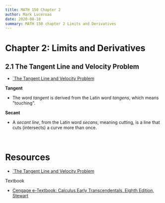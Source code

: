 ```yaml
---
title: MATH 150 Chapter 2
author: Mark Lucernas
date: 2020-08-18
summary: MATH 150 chapter 2 Limits and Derivatives
---
```



# Chapter 2: Limits and Derivatives

## 2.1 The Tangent Line and Velocity Problem

- [`The Tangent Line and Velocity Problem](https://www.youtube.com/watch?v=EvAa4p-tWlQ)

<a name="tangent-term">**Tangent**</a>

- The word _tangent_ is derived from the Latin word _tangens_, which means
  "touching".


<a name="secant-term">**Secant**</a>

- A _secant line_, from the Latin word _secans_, meaning cutting, is a line that
  cuts (intersects) a curve more than once.


<br>

# Resources

- [`The Tangent Line and Velocity Problem](https://www.youtube.com/watch?v=EvAa4p-tWlQ)

Textbook

+ [Cengage e-Textbook: Calculus Early Transcendentals, Eighth Edition, Stewart](https://webassign.com/)
